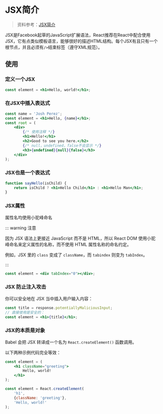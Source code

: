 # JSX简介

> 资料参考：[JSX简介](https://react.docschina.org/docs/introducing-jsx.html)

JSX是Facebook起草的JavaScript扩展语法，React推荐在React中配合使用JSX，它有点类似模板语言，能够很好的描述HTML结构。每个JSX有且只有一个根节点，并且必须有`/>`结束标签（遵守XML规范）。

## 使用

### 定义一个JSX

```jsx
const element = <h1>Hello, world!</h1>;
```

### 在JSX中插入表达式

```jsx
const name = 'Josh Perez';
const element = <h1>Hello, {name}</h1>;
const root = (
	<div>
        {/* 使用注释 */}
		<h1>Hello!</h1>
		<h2>Good to see you here.</h2>
        {/* null，undefined，false不会显示 */}
        <h3>{undefined}{null}{false}</h3>
	</div>
);
```

### JSX也是一个表达式

```jsx
function sayHello(isChild) {
	return isChild ? <h1>Hello Child</h1> : <h1>Hello Man</h1>;
}
```

### JSX属性

属性名均使用小驼峰命名

::: warning 注意

因为 JSX 语法上更接近 JavaScript 而不是 HTML，所以 React DOM 使用小驼峰命名来定义属性的名称，而不使用 HTML 属性名称的命名约定。

例如，JSX 里的 `class` 变成了 `className`，而 `tabindex` 则变为 `tabIndex`。

:::

```jsx
const element = <div tabIndex="0"></div>;
```

### JSX 防止注入攻击

你可以安全地在 JSX 当中插入用户输入内容：

```jsx
const title = response.potentiallyMaliciousInput;
// 直接使用是安全的：
const element = <h1>{title}</h1>;
```

### JSX的本质是对象

Babel 会把 JSX 转译成一个名为 `React.createElement()` 函数调用。

以下两种示例代码完全等效：

```jsx
const element = (
	<h1 className="greeting">
		Hello, world!
	</h1>
);
```

```jsx
const element = React.createElement(
	'h1',
	{className: 'greeting'},
	'Hello, world!'
);
```

<Vssue 
    :options="{ labels: [$page.relativePath.split('/')[0]] }" 
    :title="$page.relativePath.split('/')[1]" 
/>
